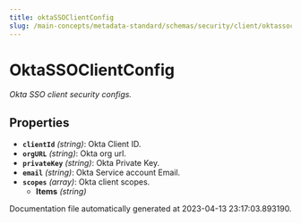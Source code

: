 ```yaml
---
title: oktaSSOClientConfig
slug: /main-concepts/metadata-standard/schemas/security/client/oktassoclientconfig
---
```


# OktaSSOClientConfig

*Okta SSO client security configs.*

## Properties

- **`clientId`** *(string)*: Okta Client ID.
- **`orgURL`** *(string)*: Okta org url.
- **`privateKey`** *(string)*: Okta Private Key.
- **`email`** *(string)*: Okta Service account Email.
- **`scopes`** *(array)*: Okta client scopes.
  - **Items** *(string)*


Documentation file automatically generated at 2023-04-13 23:17:03.893190.
